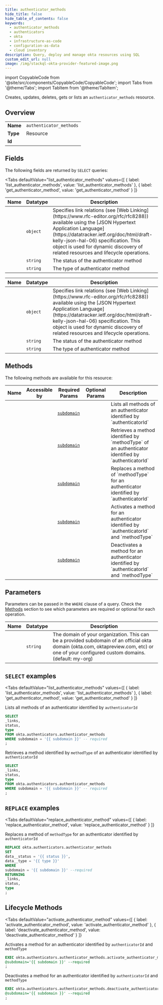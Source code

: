```yaml
--- 
title: authenticator_methods
hide_title: false
hide_table_of_contents: false
keywords:
  - authenticator_methods
  - authenticators
  - okta
  - infrastructure-as-code
  - configuration-as-data
  - cloud inventory
description: Query, deploy and manage okta resources using SQL
custom_edit_url: null
image: /img/stackql-okta-provider-featured-image.png
---
```


import CopyableCode from '@site/src/components/CopyableCode/CopyableCode';
import Tabs from '@theme/Tabs';
import TabItem from '@theme/TabItem';

Creates, updates, deletes, gets or lists an <code>authenticator_methods</code> resource.

## Overview
<table><tbody>
<tr><td><b>Name</b></td><td><code>authenticator_methods</code></td></tr>
<tr><td><b>Type</b></td><td>Resource</td></tr>
<tr><td><b>Id</b></td><td><CopyableCode code="okta.authenticators.authenticator_methods" /></td></tr>
</tbody></table>

## Fields

The following fields are returned by `SELECT` queries:

<Tabs
    defaultValue="list_authenticator_methods"
    values={[
        { label: 'list_authenticator_methods', value: 'list_authenticator_methods' },
        { label: 'get_authenticator_method', value: 'get_authenticator_method' }
    ]}
>
<TabItem value="list_authenticator_methods">

<table>
<thead>
    <tr>
    <th>Name</th>
    <th>Datatype</th>
    <th>Description</th>
    </tr>
</thead>
<tbody>
<tr>
    <td><CopyableCode code="_links" /></td>
    <td><code>object</code></td>
    <td>Specifies link relations (see [Web Linking](https://www.rfc-editor.org/rfc/rfc8288)) available using the [JSON Hypertext Application Language](https://datatracker.ietf.org/doc/html/draft-kelly-json-hal-06) specification. This object is used for dynamic discovery of related resources and lifecycle operations.</td>
</tr>
<tr>
    <td><CopyableCode code="status" /></td>
    <td><code>string</code></td>
    <td>The status of the authenticator method</td>
</tr>
<tr>
    <td><CopyableCode code="type" /></td>
    <td><code>string</code></td>
    <td>The type of authenticator method</td>
</tr>
</tbody>
</table>
</TabItem>
<TabItem value="get_authenticator_method">

<table>
<thead>
    <tr>
    <th>Name</th>
    <th>Datatype</th>
    <th>Description</th>
    </tr>
</thead>
<tbody>
<tr>
    <td><CopyableCode code="_links" /></td>
    <td><code>object</code></td>
    <td>Specifies link relations (see [Web Linking](https://www.rfc-editor.org/rfc/rfc8288)) available using the [JSON Hypertext Application Language](https://datatracker.ietf.org/doc/html/draft-kelly-json-hal-06) specification. This object is used for dynamic discovery of related resources and lifecycle operations.</td>
</tr>
<tr>
    <td><CopyableCode code="status" /></td>
    <td><code>string</code></td>
    <td>The status of the authenticator method</td>
</tr>
<tr>
    <td><CopyableCode code="type" /></td>
    <td><code>string</code></td>
    <td>The type of authenticator method</td>
</tr>
</tbody>
</table>
</TabItem>
</Tabs>

## Methods

The following methods are available for this resource:

<table>
<thead>
    <tr>
    <th>Name</th>
    <th>Accessible by</th>
    <th>Required Params</th>
    <th>Optional Params</th>
    <th>Description</th>
    </tr>
</thead>
<tbody>
<tr>
    <td><a href="#list_authenticator_methods"><CopyableCode code="list_authenticator_methods" /></a></td>
    <td><CopyableCode code="select" /></td>
    <td><a href="#parameter-subdomain"><code>subdomain</code></a></td>
    <td></td>
    <td>Lists all methods of an authenticator identified by `authenticatorId`</td>
</tr>
<tr>
    <td><a href="#get_authenticator_method"><CopyableCode code="get_authenticator_method" /></a></td>
    <td><CopyableCode code="select" /></td>
    <td><a href="#parameter-subdomain"><code>subdomain</code></a></td>
    <td></td>
    <td>Retrieves a method identified by `methodType` of an authenticator identified by `authenticatorId`</td>
</tr>
<tr>
    <td><a href="#replace_authenticator_method"><CopyableCode code="replace_authenticator_method" /></a></td>
    <td><CopyableCode code="replace" /></td>
    <td><a href="#parameter-subdomain"><code>subdomain</code></a></td>
    <td></td>
    <td>Replaces a method of `methodType` for an authenticator identified by `authenticatorId`</td>
</tr>
<tr>
    <td><a href="#activate_authenticator_method"><CopyableCode code="activate_authenticator_method" /></a></td>
    <td><CopyableCode code="exec" /></td>
    <td><a href="#parameter-subdomain"><code>subdomain</code></a></td>
    <td></td>
    <td>Activates a method for an authenticator identified by `authenticatorId` and `methodType`</td>
</tr>
<tr>
    <td><a href="#deactivate_authenticator_method"><CopyableCode code="deactivate_authenticator_method" /></a></td>
    <td><CopyableCode code="exec" /></td>
    <td><a href="#parameter-subdomain"><code>subdomain</code></a></td>
    <td></td>
    <td>Deactivates a method for an authenticator identified by `authenticatorId` and `methodType`</td>
</tr>
</tbody>
</table>

## Parameters

Parameters can be passed in the `WHERE` clause of a query. Check the [Methods](#methods) section to see which parameters are required or optional for each operation.

<table>
<thead>
    <tr>
    <th>Name</th>
    <th>Datatype</th>
    <th>Description</th>
    </tr>
</thead>
<tbody>
<tr id="parameter-subdomain">
    <td><CopyableCode code="subdomain" /></td>
    <td><code>string</code></td>
    <td>The domain of your organization. This can be a provided subdomain of an official okta domain (okta.com, oktapreview.com, etc) or one of your configured custom domains. (default: my-org)</td>
</tr>
</tbody>
</table>

## `SELECT` examples

<Tabs
    defaultValue="list_authenticator_methods"
    values={[
        { label: 'list_authenticator_methods', value: 'list_authenticator_methods' },
        { label: 'get_authenticator_method', value: 'get_authenticator_method' }
    ]}
>
<TabItem value="list_authenticator_methods">

Lists all methods of an authenticator identified by `authenticatorId`

```sql
SELECT
_links,
status,
type
FROM okta.authenticators.authenticator_methods
WHERE subdomain = '{{ subdomain }}' -- required
;
```
</TabItem>
<TabItem value="get_authenticator_method">

Retrieves a method identified by `methodType` of an authenticator identified by `authenticatorId`

```sql
SELECT
_links,
status,
type
FROM okta.authenticators.authenticator_methods
WHERE subdomain = '{{ subdomain }}' -- required
;
```
</TabItem>
</Tabs>


## `REPLACE` examples

<Tabs
    defaultValue="replace_authenticator_method"
    values={[
        { label: 'replace_authenticator_method', value: 'replace_authenticator_method' }
    ]}
>
<TabItem value="replace_authenticator_method">

Replaces a method of `methodType` for an authenticator identified by `authenticatorId`

```sql
REPLACE okta.authenticators.authenticator_methods
SET 
data__status = '{{ status }}',
data__type = '{{ type }}'
WHERE 
subdomain = '{{ subdomain }}' --required
RETURNING
_links,
status,
type
;
```
</TabItem>
</Tabs>


## Lifecycle Methods

<Tabs
    defaultValue="activate_authenticator_method"
    values={[
        { label: 'activate_authenticator_method', value: 'activate_authenticator_method' },
        { label: 'deactivate_authenticator_method', value: 'deactivate_authenticator_method' }
    ]}
>
<TabItem value="activate_authenticator_method">

Activates a method for an authenticator identified by `authenticatorId` and `methodType`

```sql
EXEC okta.authenticators.authenticator_methods.activate_authenticator_method 
@subdomain='{{ subdomain }}' --required
;
```
</TabItem>
<TabItem value="deactivate_authenticator_method">

Deactivates a method for an authenticator identified by `authenticatorId` and `methodType`

```sql
EXEC okta.authenticators.authenticator_methods.deactivate_authenticator_method 
@subdomain='{{ subdomain }}' --required
;
```
</TabItem>
</Tabs>
